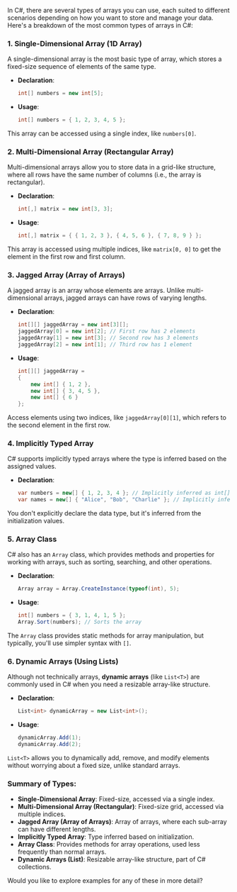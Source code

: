 In C#, there are several types of arrays you can use, each suited to different scenarios depending on how you want to store and manage your data. Here's a breakdown of the most common types of arrays in C#:

### 1. **Single-Dimensional Array (1D Array)**

A single-dimensional array is the most basic type of array, which stores a fixed-size sequence of elements of the same type.

- **Declaration**: 
  ```csharp
  int[] numbers = new int[5];
  ```

- **Usage**: 
  ```csharp
  int[] numbers = { 1, 2, 3, 4, 5 };
  ```

This array can be accessed using a single index, like `numbers[0]`.

### 2. **Multi-Dimensional Array (Rectangular Array)**

Multi-dimensional arrays allow you to store data in a grid-like structure, where all rows have the same number of columns (i.e., the array is rectangular).

- **Declaration**:
  ```csharp
  int[,] matrix = new int[3, 3];
  ```

- **Usage**:
  ```csharp
  int[,] matrix = { { 1, 2, 3 }, { 4, 5, 6 }, { 7, 8, 9 } };
  ```

This array is accessed using multiple indices, like `matrix[0, 0]` to get the element in the first row and first column.

### 3. **Jagged Array (Array of Arrays)**

A jagged array is an array whose elements are arrays. Unlike multi-dimensional arrays, jagged arrays can have rows of varying lengths.

- **Declaration**:
  ```csharp
  int[][] jaggedArray = new int[3][];
  jaggedArray[0] = new int[2]; // First row has 2 elements
  jaggedArray[1] = new int[3]; // Second row has 3 elements
  jaggedArray[2] = new int[1]; // Third row has 1 element
  ```

- **Usage**:
  ```csharp
  int[][] jaggedArray = 
  {
      new int[] { 1, 2 },
      new int[] { 3, 4, 5 },
      new int[] { 6 }
  };
  ```

Access elements using two indices, like `jaggedArray[0][1]`, which refers to the second element in the first row.

### 4. **Implicitly Typed Array**

C# supports implicitly typed arrays where the type is inferred based on the assigned values.

- **Declaration**:
  ```csharp
  var numbers = new[] { 1, 2, 3, 4 }; // Implicitly inferred as int[]
  var names = new[] { "Alice", "Bob", "Charlie" }; // Implicitly inferred as string[]
  ```

You don't explicitly declare the data type, but it's inferred from the initialization values.

### 5. **Array Class**

C# also has an `Array` class, which provides methods and properties for working with arrays, such as sorting, searching, and other operations.

- **Declaration**:
  ```csharp
  Array array = Array.CreateInstance(typeof(int), 5);
  ```

- **Usage**:
  ```csharp
  int[] numbers = { 3, 1, 4, 1, 5 };
  Array.Sort(numbers); // Sorts the array
  ```

The `Array` class provides static methods for array manipulation, but typically, you'll use simpler syntax with `[]`.

### 6. **Dynamic Arrays (Using Lists)**

Although not technically arrays, **dynamic arrays** (like `List<T>`) are commonly used in C# when you need a resizable array-like structure.

- **Declaration**:
  ```csharp
  List<int> dynamicArray = new List<int>();
  ```

- **Usage**:
  ```csharp
  dynamicArray.Add(1);
  dynamicArray.Add(2);
  ```

`List<T>` allows you to dynamically add, remove, and modify elements without worrying about a fixed size, unlike standard arrays.

### Summary of Types:
- **Single-Dimensional Array**: Fixed-size, accessed via a single index.
- **Multi-Dimensional Array (Rectangular)**: Fixed-size grid, accessed via multiple indices.
- **Jagged Array (Array of Arrays)**: Array of arrays, where each sub-array can have different lengths.
- **Implicitly Typed Array**: Type inferred based on initialization.
- **Array Class**: Provides methods for array operations, used less frequently than normal arrays.
- **Dynamic Arrays (List<T>)**: Resizable array-like structure, part of C# collections.

Would you like to explore examples for any of these in more detail?